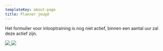```yaml
---
templateKey: about-page
title: Planner jeugd
---
```

Het formulier voor inlooptraining is nog niet actief, binnen een aantal uur zal deze actief zijn.

<a href="https://form.jotform.com/201153059677053" target="_blank">
 <img src="https://res.cloudinary.com/junior-joy/image/upload/v1588181850/baanplanner_e9bxy3.png" style="border:0;">
</a>

<a href="" target="_blank">
 <img src="https://res.cloudinary.com/junior-joy/image/upload/v1588184606/inloop_hormbu.png" style="border:0;">
</a>
